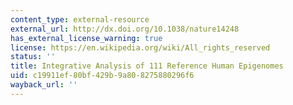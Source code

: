 ```yaml
---
content_type: external-resource
external_url: http://dx.doi.org/10.1038/nature14248
has_external_license_warning: true
license: https://en.wikipedia.org/wiki/All_rights_reserved
status: ''
title: Integrative Analysis of 111 Reference Human Epigenomes
uid: c19911ef-80bf-429b-9a80-8275880296f6
wayback_url: ''
---
```

